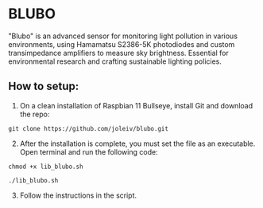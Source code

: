 # BLUBO
"Blubo" is an advanced sensor for monitoring light pollution in various environments, using Hamamatsu S2386-5K photodiodes and custom transimpedance amplifiers to measure sky brightness. Essential for environmental research and crafting sustainable lighting policies.

## How to setup:

1. On a clean installation of Raspbian 11 Bullseye, install Git and download the repo:
```
git clone https://github.com/joleiv/blubo.git
```
2. After the installation is complete, you must set the file as an executable. Open terminal and run the following code:
````
chmod +x lib_blubo.sh

./lib_blubo.sh
````
3. Follow the instructions in the script.
